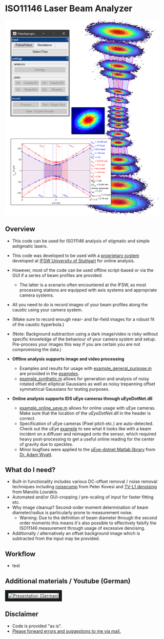 # ISO11146 Laser Beam Analyzer

![](!docs/img/0_splash.png?raw=true "splash")

## Overview
- This code can be used for ISO11146 analysis of stigmatic and simple astigmatic lasers.
- This code was developed to be used with a [proprietary system][refFokPok] developed at [IFSW University of Stuttgart][ifsw] for online analysis.
- However, most of the code can be used offline script-based or via the GUI if a series of beam profiles are provided.
  - The latter is a scenario often encountered at the IFSW, as most processing stations are equipped with axis systems and appropriate camera systems.

- All you need to do is record images of your beam profiles along the caustic using your camera system.
- (Make sure to record enough near- and far-field images for a robust fit of the caustic hyperbola.)
- (Note: Background subtraction using a dark image/video is *risky* without specific knowledge of the behaviour of your camera system and setup. Pre-process your images this way if you are certain you are not compromising the data.)

- **Offline analysis supports image and video processing**
  - Examples and results for usage with [example_general_purpose.m](example_general_purpose.m) are provided in the [examples](examples/).
  - [example_synthetic.m](example_synthetic.m) allows for generation and analysis of noisy rotated offset elliptical Gaussians as well as noisy trepanning offset symmetrical Gaussians for testing purposes.
- **Online analysis supports IDS uEye cameras through uEyeDotNet.dll**
  - [example_online_ueye.m](example_online_ueye.m) allows for online usage with uEye cameras. Make sure that the location of the *uEyeDotNet.dll* in the header is correct.
  - Specification of uEye cameras (Pixel pitch etc.) are auto-detected. Check out the uEye [example](examples/ueye/) to see what it looks like with a beam incident on a diffuser and reimaged onto the sensor, which required heavy post-processing to get a useful online reading for the center of gravity due to speckles.
  - Minor bugfixes were applied to the [uEye-dotnet Matlab library][ueye_lib] from [Dr. Adam Wyatt][adamwyatt].
  
## What do I need?
  - Built-in functionality includes various DC-offset removal / noise removal techniques including 
  [noisecomp][kovesi] from Peter Kovesi and [TV-L1 denoising][tvl1] from Manolis Lourakis.
  - Automated and/or GUI-cropping / pre-scaling of input for faster fitting etc.
  - Why image cleanup? Second-order moment determination of beam diameter/radius is particularly prone to measurement noise.
    - Warning: Due to the definition of beam diameter through the second order moments this means it's also possible to effectively falsify the ISO11146 measurement through usage of excessive denoising.
  - Additionally / alternatively an offset background image which is subtracted from the input may be provided.

## Workflow
- test

## Additional materials / Youtube (German)

<a href="http://www.youtube.com/watch?feature=player_embedded&v=PEa2JmkxwxU
" target="_blank"><img src="http://img.youtube.com/vi/PEa2JmkxwxU/0.jpg" 
alt="Presentation (German)" width="240" height="180" border="10" /></a>

## Disclaimer

- Code is provided "as is".
- [Please forward errors and suggestions to me via mail.](mailto:david.brinkmeier@ifsw.uni-stuttgart.de?subject=[GitHub]%20Source%20Han%20Sans)

[ifsw]: <https://www.ifsw.uni-stuttgart.de/en/>
[refFokPok]: <https://doi.org/10.1117/12.2079037>
[imagemoments]: <http://raphael.candelier.fr/?blog=Image%20Moments>
[kovesi]: <https://www.peterkovesi.com/matlabfns/>
[tvl1]: <https://de.mathworks.com/matlabcentral/fileexchange/57604-tv-l1-image-denoising-algorithm/>
[ueye_lib]: <http://matlabtidbits.blogspot.com/2016/12/ueye-camera-interface-in-matlab-net.html>
[adamwyatt]: <https://www.clf.stfc.ac.uk/Pages/Adam-Wyatt.aspx>
